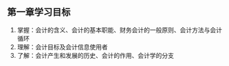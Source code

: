 ## 第一章学习目标

1. 掌握：会计的含义、会计的基本职能、财务会计的一般原则、会计方法与会计循环
2. 理解：会计目标及会计信息使用者
3. 了解：会计产生和发展的历史、会计的作用、会计学的分支